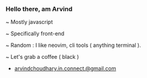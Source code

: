 ### Hello there, am Arvind

~ Mostly javascript

~ Specifically front-end

~ Random : I like neovim, cli tools ( anything terminal ).

~ Let's grab a coffee ( black )

- arvindchoudhary.in.connect.@gmail.com
